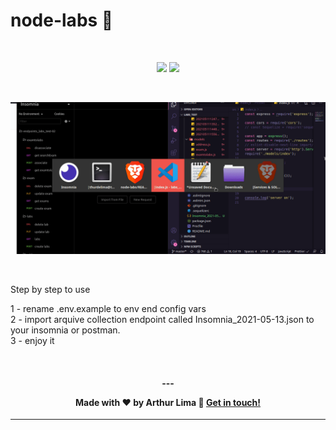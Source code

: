 # node-labs 🧪

<br/>

<p align="center">

  <a alt="Arthur Lima Linkedin" href="https://www.linkedin.com/in/arthur-lima-294ab0103/">
    <img src="https://img.shields.io/badge/LinkedIn-Arthur-blue?logo=linkedin"/></a>

  <a alt="Arthur Lima GitHub" href="https://github.com/thurdelima">
  <img src="https://img.shields.io/badge/GitHub-thurdelima-lightgrey?logo=github"/></a>


</p>


<br/>



![alt text](https://raw.githubusercontent.com/thurdelima/node-labs/master/node-labs.gif)

<br/>

Step by step to use

1 - rename .env.example to env end config vars <br/>
2 - import arquive collection endpoint called Insomnia_2021-05-13.json to your insomnia or postman. <br/>
3 - enjoy it

<br/>

<h4 align="center">
  ---

Made with ♥   by Arthur Lima :wave: [Get in touch!](https://www.linkedin.com/in/arthur-lima-294ab0103/)
</h4>

---

